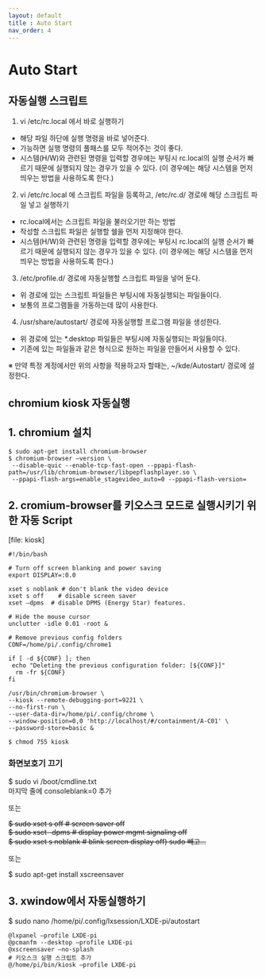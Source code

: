 ```yaml
---
layout: default
title : Auto Start
nav_order: 4
---
```


# Auto Start

## 자동실행 스크립트
1. vi /etc/rc.local 에서 바로 실행하기
- 해당 파일 하단에 실행 명령을 바로 넣어준다.
- 가능하면 실행 명령의 풀패스를 모두 적어주는 것이 좋다.
- 시스템(H/W)와 관련된 명령을 입력할 경우에는 부팅시 rc.local의 실행 순서가 빠르기 때문에 실행되지 않는 경우가 있을 수 있다. (이 경우에는 해당 시스템을 먼저 띄우는 방법을 사용하도록 한다.)

2. vi /etc/rc.local 에 스크립트 파일을 등록하고, /etc/rc.d/ 경로에 해당 스크립트 파일 넣고 실행하기
- rc.local에서는 스크립트 파일을 불러오기만 하는 방법
- 작성할 스크립트 파일은 실행할 쉘을 먼저 지정해야 한다.
- 시스템(H/W)와 관련된 명령을 입력할 경우에는 부팅시 rc.local의 실행 순서가 빠르기 때문에 실행되지 않는 경우가 있을 수 있다. (이 경우에는 해당 시스템을 먼저 띄우는 방법을 사용하도록 한다.)

3. /etc/profile.d/ 경로에 자동실행할 스크립트 파일을 넣어 둔다.
- 위 경로에 있는 스크립트 파일들은 부팅시에 자동실행되는 파일들이다.
- 보통의 프로그램들을 가동하는데 많이 사용한다.

4. /usr/share/autostart/ 경로에 자동실행할 프로그램 파일을 생성한다.
- 위 경로에 있는 *.desktop 파일들은 부팅시에 자동실행되는 파일들이다.
- 기존에 있는 파일들과 같은 형식으로 원하는 파일을 만들어서 사용할 수 있다.

※ 만약 특정 계정에서만 위의 사항을 적용하고자 할때는,
    ~/kde/Autostart/ 경로에 설정한다.

## chromium kiosk 자동실행
## 1. chromium 설치
```
$ sudo apt-get install chromium-browser
$ chromium-browser —version \
 --disable-quic --enable-tcp-fast-open --ppapi-flash-path=/usr/lib/chromium-browser/libpepflashplayer.so \
 --ppapi-flash-args=enable_stagevideo_auto=0 --ppapi-flash-version=
```

## 2. cromium-browser를 키오스크 모드로 실행시키기 위한 자동 Script
[file: kiosk]
```
#!/bin/bash
      
# Turn off screen blanking and power saving
export DISPLAY=:0.0
      
xset s noblank # don't blank the video device
xset s off    # disable screen saver
xset –dpms  # disable DPMS (Energy Star) features.
      
# Hide the mouse cursor
unclutter -idle 0.01 -root &
      
# Remove previous config folders
CONF=/home/pi/.config/chrome1
      
if [ -d ${CONF} ]; then
 echo "Deleting the previous configuration folder: [${CONF}]"
  rm -fr ${CONF}
fi
      
/usr/bin/chromium-browser \
--kiosk --remote-debugging-port=9221 \
--no-first-run \
--user-data-dir=/home/pi/.config/chrome \
--window-position=0,0 'http://localhost/#/containment/A-C01' \
--password-store=basic &
```
```
$ chmod 755 kiosk
```
### 화면보호기 끄기
$ sudo vi /boot/cmdline.txt  
마지막 줄에 consoleblank=0 추가

또는 

~~$ sudo xset s off         # screen saver off  
$ sudo xset -dpms         # display power mgmt signaling off  
$ sudo xset s noblank     # blink screen display off)
sudo 빼고...~~

또는

$ sudo apt-get install xscreensaver

## 3. xwindow에서 자동실행하기
$ sudo nano /home/pi/.config/lxsession/LXDE-pi/autostart 
```
@lxpanel —profile LXDE-pi
@pcmanfm --desktop —profile LXDE-pi
@xscreensaver –no-splash
# 키오스크 실행 스크립트 추가
@/home/pi/bin/kiosk —profile LXDE-pi
```
